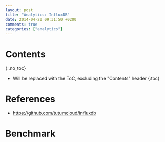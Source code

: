 ```yaml
---
layout: post
title: "Analytics: InfluxDB"
date: 2014-04-20 09:31:50 +0200
comments: true
categories: ["analytics"]
---
```


# Contents
{:.no_toc}

* Will be replaced with the ToC, excluding the "Contents" header
{:toc}

# References

* https://github.com/tutumcloud/influxdb

# Benchmark
